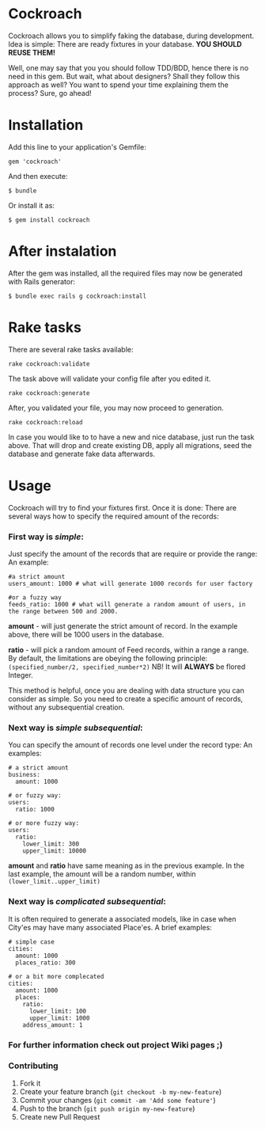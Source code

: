# Cockroach

Cockroach allows you to simplify faking the database, during development. Idea is simple:
There are ready fixtures in your database. **YOU SHOULD REUSE THEM!**

Well, one may say that you you should follow TDD/BDD, hence there is no need in this gem.
But wait, what about designers? Shall they follow this approach as well? You want to spend your time
explaining them the process? Sure, go ahead!

# Installation

Add this line to your application's Gemfile:

    gem 'cockroach'

And then execute:

    $ bundle

Or install it as:

    $ gem install cockroach

# After instalation

After the gem was installed, all the required files may now be generated with Rails generator:

    $ bundle exec rails g cockroach:install

# Rake tasks

There are several rake tasks available:

    rake cockroach:validate

The task above will validate your config file after you edited it.

    rake cockroach:generate

After, you validated your file, you may now proceed to generation.

    rake cockroach:reload

In case you would like to to have a new and nice database, just run the task above.
That will drop and create existing DB, apply all migrations, seed the database and generate fake data afterwards.

# Usage

Cockroach will try to find your fixtures first. Once it is done:
There are several ways how to specify the required amount of the records:

### First way is *simple*:

Just specify the amount of the records that are require or provide the range:
An example:

    #a strict amount
    users_amount: 1000 # what will generate 1000 records for user factory

    #or a fuzzy way
    feeds_ratio: 1000 # what will generate a random amount of users, in the range between 500 and 2000.

**amount** - will just generate the strict amount of record. In the example above,
           there will be 1000 users in the database.

**ratio**  - will pick a random amount of Feed records, within a range a range.
             By default, the limitations are obeying the following principle:
             `(specified_number/2, specified_number*2)`
             NB! It will **ALWAYS** be flored Integer.

This method is helpful, once you are dealing with data structure you can consider as simple.
So you need to create a specific amount of records, without any subsequential creation.

### Next way is *simple subsequential*:

You can specify the amount of records one level under the record type:
An examples:

    # a strict amount
    business:
      amount: 1000

    # or fuzzy way:
    users:
      ratio: 1000

    # or more fuzzy way:
    users:
      ratio:
        lower_limit: 300
        upper_limit: 10000

**amount** and **ratio** have same meaning as in the previous example.
In the last example, the amount will be a random number, within `(lower_limit..upper_limit)`

### Next way is *complicated subsequential*:

It is often required to generate a associated models, like in case when
City'es may have many associated Place'es.
A brief examples:

    # simple case
    cities:
      amount: 1000
      places_ratio: 300

    # or a bit more complecated
    cities:
      amount: 1000
      places:
        ratio:
          lower_limit: 100
          upper_limit: 1000
        address_amount: 1

### For further information check out project Wiki pages ;)

### Contributing

1. Fork it
2. Create your feature branch (`git checkout -b my-new-feature`)
3. Commit your changes (`git commit -am 'Add some feature'`)
4. Push to the branch (`git push origin my-new-feature`)
5. Create new Pull Request